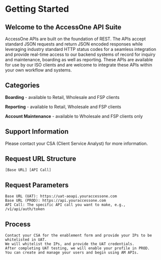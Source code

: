 # Getting Started

## Welcome to the AccessOne API Suite

AccessOne APIs are built on the foundation of REST. The APIs accept standard JSON requests and return JSON encoded responses while leveraging industry standard HTTP status codes for a seamless integration and provide real-time access to our backend systems of record for inquiry and maintenance, boarding as well as reporting. These APIs are available for use by our ISO clients and are welcome to integrate these APIs within your own workflow and systems.

## Categories

**Boarding** - available to Retail, Wholesale and FSP clients

**Reporting** - available to Retail, Wholesale and FSP clients

**Account Maintenance** - available to Wholesale and FSP clients only

## Support Information

Please contact your CSA (Client Service Analyst) for more information.

## Request URL Structure

    [Base URL] [API Call]

## Request Parameters

    Base URL (UAT): https://uat-aoapi.youraccessone.com
    Base URL (PROD): https://api.youraccessone.com
    API Call: The specific API call you want to make, e.g., /v1/api/auth/token


## Process

    Contact your CSA for the enablement form and provide your IPs to be whitelisted in UAT.
    We will whitelist the IPs, and provide the UAT credentials.
    After completing UAT testing, we will enable your profile in PROD.
    You can create and manage your users and begin using AM APIs.
